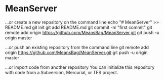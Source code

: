 # MeanServer



…or create a new repository on the command line
echo "# MeanServer" >> README.md
git init
git add README.md
git commit -m "first commit"
git remote add origin https://github.com/MeansBag/MeanServer.git
git push -u origin master

…or push an existing repository from the command line
git remote add origin https://github.com/MeansBag/MeanServer.git
git push -u origin master

…or import code from another repository
You can initialize this repository with code from a Subversion, Mercurial, or TFS project.
